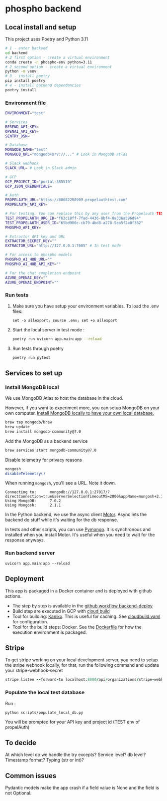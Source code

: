# phospho backend

## Local install and setup

This project uses Poetry and Python 3.11

```bash
# 1 - enter backend
cd backend
# 2 first option - create a virtual environment
conda create -n phospho-env python=3.11
# 2 second option - create a virtual environment
python -m venv
# 3 - install poetry
pip install poetry
# 4 - install backend dependancies
poetry install
```

### Environment file

```bash
ENVIRONMENT="test"

# Services
RESEND_API_KEY=
OPENAI_API_KEY=
SENTRY_DSN=

# Database
MONGODB_NAME="test"
MONGODB_URL="mongodb+srv://..." # Look in MongoDB atlas

# Slack webhook
SLACK_URL= # Look in Slack admin

# GCP
GCP_PROJECT_ID="portal-385519"
GCP_JSON_CREDENTIALS=

# Auth
PROPELAUTH_URL="https://80082208909.propelauthtest.com"
PROPELAUTH_API_KEY=

# For testing. You can replace this by any user from the Propelauth TEST env
TEST_PROPELAUTH_ORG_ID="f63c18ff-7fad-4436-8bf4-8a336a596d94"
TEST_PROPELAUTH_USER_ID="65bd900c-cb79-4bd8-a278-5ea5f2a0f362"
PHOSPHO_API_KEY=

# Extractor API key and URL
EXTRACTOR_SECRET_KEY=""
EXTRACTOR_URL="http://127.0.0.1:7605" # In test mode

# For access to phospho models
PHOSPHO_AI_HUB_URL=""
PHOSPHO_AI_HUB_API_KEY=""

# For the chat completion endpoint
AZURE_OPENAI_KEY=""
AZURE_OPENAI_ENDPOINT=""
```

### Run tests

1. Make sure you have setup your environment variables. To load the .env files:

   ```
   set -o allexport; source .env; set +o allexport
   ```

2. Start the local server in test mode :

   ```bash
   poetry run uvicorn app.main:app --reload
   ```

3. Run tests through poetry

   ```bash
   poetry run pytest
   ```

## Services to set up

### Install MongoDB local

We use MongoDB Atlas to host the database in the cloud.

However, if you want to experiment more, you can setup MongoDB on your own computer. [Install MongoDB locally to have your own local database.](https://www.mongodb.com/docs/manual/tutorial/install-mongodb-on-os-x/)

```bash
brew tap mongodb/brew
brew update
brew install mongodb-community@7.0
```

Add the MongoDB as a backend service

```bash
brew services start mongodb-community@7.0
```

Disable telemetry for privacy reasons

```bash
mongosh
disableTelemetry()
```

When running `mongosh`, you'll see a URL. Note it down.

```text
Connecting to:		mongodb://127.0.0.1:27017/?directConnection=true&serverSelectionTimeoutMS=2000&appName=mongosh+2.1.1
Using MongoDB:		7.0.2
Using Mongosh:		2.1.1
```

In the Python backend, we use the async client [Motor](https://motor.readthedocs.io/en/stable/tutorial-asyncio.html). Async lets the backend do stuff while it's waiting for the db response.

In tests and other scripts, you can use [Pymongo](https://pymongo.readthedocs.io/en/stable/tutorial.html). It is synchronous and installed when you install Motor. It's useful when you need to wait for the response anyways.

### Run backend server

```
uvicorn app.main:app --reload
```

## Deployment

This app is packaged in a Docker container and is deployed with github actions.

- The step by step is available in the [github workflow backend-deploy](../.github/workflows/backend-deploy.yml)
- Build step are executed in GCP with [cloud build](https://cloud.google.com/sdk/gcloud/reference/builds/submit)
- Tool for building: [Kaniko](https://github.com/GoogleContainerTools/kaniko). This is useful for caching. See [cloudbuild.yaml](./cloudbuild.yaml) for configuration.
- Tool for the build steps: Docker. See the [Dockerfile](./Dockerfile) for how the execution environment is packaged.

## Stripe

To get stripe working on your local development server, you need to setup the stripe webhook locally, for that, run the following command and update your stripe-webhook-secret

```rb
stripe listen --forward-to localhost:8000/api/organizations/stripe-webhook
```

### Populate the local test database

Run :

```
python scripts/populate_local_db.py
```

You will be prompted for your API key and project id (TEST env of propelAuth)

## To decide

At which level do we handle the try excepts? Service level? db level?
Timestamp format? Typing (str or int)?

## Common issues

Pydantic models make the app crash if a field value is None and the field is not Optional.
